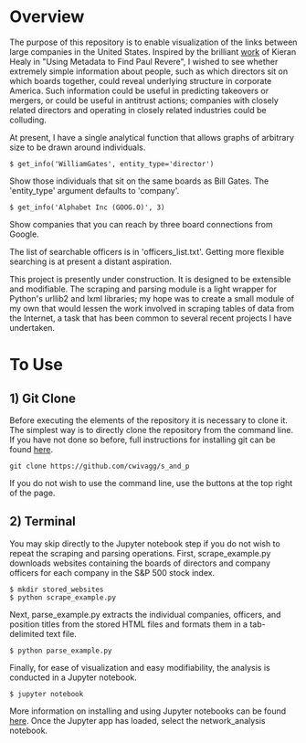 # Overview
The purpose of this repository is to enable visualization of the links between large companies in the United States. Inspired by the brilliant [work](https://kieranhealy.org/blog/archives/2013/06/09/using-metadata-to-find-paul-revere/) of Kieran Healy in "Using Metadata to Find Paul Revere", I wished to see whether extremely simple information about people, such as which directors sit on which boards together, could reveal underlying structure in corporate America. Such information could be useful in predicting takeovers or mergers, or could be useful in antitrust actions; companies with closely related directors and operating in closely related industries could be colluding.

At present, I have a single analytical function that allows graphs of arbitrary size to be drawn around individuals.

```$ get_info('WilliamGates', entity_type='director')```

Show those individuals that sit on the same boards as Bill Gates. The 'entity_type' argument defaults to 'company'.

```$ get_info('Alphabet Inc (GOOG.O)', 3)```

Show companies that you can reach by three board connections from Google.

The list of searchable officers is in 'officers_list.txt'. Getting more flexible searching is at present a distant aspiration.

This project is presently under construction. It is designed to be extensible and modifiable. The scraping and parsing module is a light wrapper for Python's urllib2 and lxml libraries; my hope was to create a small module of my own that would lessen the work involved in scraping tables of data from the Internet, a task that has been common to several recent projects I have undertaken.
# To Use
## 1) Git Clone
Before executing the elements of the repository it is necessary to clone it. The simplest way is to directly clone the repository from the command line. If you have not done so before, full instructions for installing git can be found [here](https://git-scm.com/book/en/v2/Getting-Started-Installing-Git).
```
git clone https://github.com/cwivagg/s_and_p
```
If you do not wish to use the command line, use the buttons at the top right of the page.
## 2) Terminal
You may skip directly to the Jupyter notebook step if you do not wish to repeat the scraping and parsing operations. First, scrape_example.py downloads websites containing the boards of directors and company officers for each company in the S&P 500 stock index.
```
$ mkdir stored_websites
$ python scrape_example.py
```
Next, parse_example.py extracts the individual companies, officers, and position titles from the stored HTML files and formats them in a tab-delimited text file.
```
$ python parse_example.py
```
Finally, for ease of visualization and easy modifiability, the analysis is conducted in a Jupyter notebook.
```
$ jupyter notebook
```
More information on installing and using Jupyter notebooks can be found [here](http://jupyter-notebook-beginner-guide.readthedocs.io/en/latest).
Once the Jupyter app has loaded, select the network_analysis notebook.
